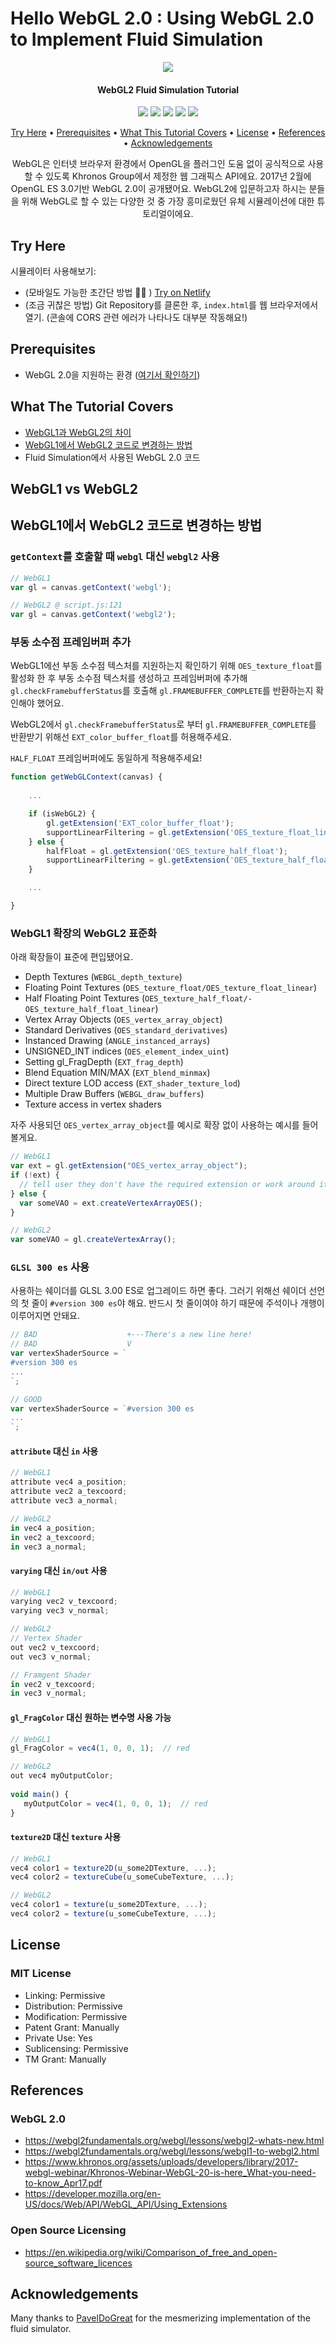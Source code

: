 # Hello WebGL 2.0 : Using WebGL 2.0 to Implement Fluid Simulation

<div align="center">
    <img src="./assets/screenshot.jpg"></img>
    <h4 align="center">WebGL2 Fluid Simulation Tutorial</h4>
    <p align="center">
        <img src="http://img.shields.io/badge/-WebGL2-990000?style=flat&logo=WebGL&link=https://github.com/htcrefactor/WebGL-Fluid-Simulation"/>
        <img src="http://img.shields.io/badge/-HTML-E34F26?style=flat&logo=HTML5&link=https://github.com/htcrefactor/WebGL-Fluid-Simulation"/>
        <img src="http://img.shields.io/badge/-CSS3-1572B6?style=flat&logo=CSS3&link=https://github.com/htcrefactor/WebGL-Fluid-Simulation"/>
        <img src="http://img.shields.io/badge/-JavaScript-F7DF1E?style=flat&logo=JavaScript&link=https://github.com/htcrefactor/WebGL-Fluid-Simulation"/>
        <img src="http://img.shields.io/badge/-Netlify-00C7B7?style=flat&logo=Netlify&link=https://webgl2-fluid-simulation.netlify.app"/>
    </p>
    <p align="center">
        <a href="#try-here">Try Here</a> • 
        <a href="#prerequisites">Prerequisites</a> • 
        <a href="#what-this-tutorial-covers">What This Tutorial Covers</a> •   
        <a href="#license">License</a> • 
        <a href="#references">References</a> • 
        <a href="#acknowledgements">Acknowledgements</a>
    </p>
    WebGL은 인터넷 브라우저 환경에서 OpenGL을 플러그인 도움 없이 공식적으로 사용할 수 있도록 Khronos Group에서 제정한 웹 그래픽스 API에요.
    2017년 2월에 OpenGL ES 3.0기반 WebGL 2.0이 공개됐어요.
    WebGL2에 입문하고자 하시는 분들을 위해 WebGL로 할 수 있는 다양한 것 중 가장 흥미로웠던 유체 시뮬레이션에 대한 튜토리얼이에요.
</div>

## Try Here
시뮬레이터 사용해보기:
- (모바일도 가능한 초간단 방법 👍🏻 ) [Try on Netlify](https://webgl2-fluid-simulation.netlify.app)
- (조금 귀찮은 방법) Git Repository를 클론한 후, `index.html`를 웹 브라우저에서 열기. (콘솔에 CORS 관련 에러가 나타나도 대부분 작동해요!)

## Prerequisites
- WebGL 2.0을 지원하는 환경 ([여기서 확인하기](http://get.webgl.org/))

## What The Tutorial Covers
- [WebGL1과 WebGL2의 차이](##WebGL1과-WebGL2의-차이)
- [WebGL1에서 WebGL2 코드로 변경하는 방법](https://github.com/htcrefactor/WebGL-Fluid-Simulation/tree/master#webgl1%EC%97%90%EC%84%9C-webgl2-%EC%BD%94%EB%93%9C%EB%A1%9C-%EB%B3%80%EA%B2%BD%ED%95%98%EB%8A%94-%EB%B0%A9%EB%B2%95)
- Fluid Simulation에서 사용된 WebGL 2.0 코드

## WebGL1 vs WebGL2


## WebGL1에서 WebGL2 코드로 변경하는 방법
### `getContext`를 호출할 때 `webgl` 대신 `webgl2` 사용
```javascript
// WebGL1
var gl = canvas.getContext('webgl');

// WebGL2 @ script.js:121
var gl = canvas.getContext('webgl2');
```

### 부동 소수점 프레임버퍼 추가
WebGL1에선 부동 소수점 텍스처를 지원하는지 확인하기 위해 `OES_texture_float`를 활성화 한 후 부동 소수점 텍스처를 생성하고 프레임버퍼에 추가해 `gl.checkFramebufferStatus`를 호출해 `gl.FRAMEBUFFER_COMPLETE`를 반환하는지 확인해야 했어요.

WebGL2에서 `gl.checkFramebufferStatus`로 부터 `gl.FRAMEBUFFER_COMPLETE`를 반환받기 위해선 `EXT_color_buffer_float`를 허용해주세요.

`HALF_FLOAT` 프레임버퍼에도 동일하게 적용해주세요!

```javascript
function getWebGLContext(canvas) {
    
    ...

    if (isWebGL2) {
        gl.getExtension('EXT_color_buffer_float');
        supportLinearFiltering = gl.getExtension('OES_texture_float_linear');
    } else {
        halfFloat = gl.getExtension('OES_texture_half_float');
        supportLinearFiltering = gl.getExtension('OES_texture_half_float_linear');
    }

    ...

}
```

### WebGL1 확장의 WebGL2 표준화
아래 확장들이 표준에 편입됐어요.
- Depth Textures (`WEBGL_depth_texture`)
- Floating Point Textures (`OES_texture_float/OES_texture_float_linear`)
- Half Floating Point Textures (`OES_texture_half_float/- OES_texture_half_float_linear`)
- Vertex Array Objects (`OES_vertex_array_object`)
- Standard Derivatives (`OES_standard_derivatives`)
- Instanced Drawing (`ANGLE_instanced_arrays`)
- UNSIGNED_INT indices (`OES_element_index_uint`)
- Setting gl_FragDepth (`EXT_frag_depth`)
- Blend Equation MIN/MAX (`EXT_blend_minmax`)
- Direct texture LOD access (`EXT_shader_texture_lod`)
- Multiple Draw Buffers (`WEBGL_draw_buffers`)
- Texture access in vertex shaders

자주 사용되던 `OES_vertex_array_object`를 예시로 확장 없이 사용하는 예시를 들어볼게요.
```javascript
// WebGL1
var ext = gl.getExtension("OES_vertex_array_object");
if (!ext) {
  // tell user they don't have the required extension or work around it
} else {
  var someVAO = ext.createVertexArrayOES();
}

// WebGL2
var someVAO = gl.createVertexArray();
```

### `GLSL 300 es` 사용
사용하는 쉐이더를 GLSL 3.00 ES로 업그레이드 하면 좋다. 그러기 위해선 쉐이더 선언의 첫 줄이 `#version 300 es`야 해요. 반드시 첫 줄이여야 하기 때문에 주석이나 개행이 이루어지면 안돼요.

```javascript
// BAD                    +---There's a new line here!
// BAD                    V
var vertexShaderSource = `
#version 300 es
...
`;

// GOOD
var vertexShaderSource = `#version 300 es
...
`;
```

#### `attribute` 대신 `in` 사용
```javascript
// WebGL1
attribute vec4 a_position;
attribute vec2 a_texcoord;
attribute vec3 a_normal;

// WebGL2 
in vec4 a_position;
in vec2 a_texcoord;
in vec3 a_normal;
```

#### `varying` 대신 `in/out` 사용
```javascript
// WebGL1
varying vec2 v_texcoord;
varying vec3 v_normal;

// WebGL2 
// Vertex Shader
out vec2 v_texcoord;
out vec3 v_normal;

// Framgent Shader
in vec2 v_texcoord;
in vec3 v_normal;
```

#### `gl_FragColor` 대신 원하는 변수명 사용 가능
```javascript
// WebGL1
gl_FragColor = vec4(1, 0, 0, 1);  // red

// WebGL2
out vec4 myOutputColor;
 
void main() {
   myOutputColor = vec4(1, 0, 0, 1);  // red
}
```

#### `texture2D` 대신 `texture` 사용
```javascript
// WebGL1
vec4 color1 = texture2D(u_some2DTexture, ...);
vec4 color2 = textureCube(u_someCubeTexture, ...);

// WebGL2
vec4 color1 = texture(u_some2DTexture, ...);
vec4 color2 = texture(u_someCubeTexture, ...);
```

## License
### MIT License
- Linking: Permissive
- Distribution: Permissive
- Modification: Permissive
- Patent Grant: Manually
- Private Use: Yes
- Sublicensing: Permissive
- TM Grant: Manually

## References
### WebGL 2.0
- https://webgl2fundamentals.org/webgl/lessons/webgl2-whats-new.html
- https://webgl2fundamentals.org/webgl/lessons/webgl1-to-webgl2.html
- https://www.khronos.org/assets/uploads/developers/library/2017-webgl-webinar/Khronos-Webinar-WebGL-20-is-here_What-you-need-to-know_Apr17.pdf
- https://developer.mozilla.org/en-US/docs/Web/API/WebGL_API/Using_Extensions

### Open Source Licensing
- https://en.wikipedia.org/wiki/Comparison_of_free_and_open-source_software_licences

## Acknowledgements
Many thanks to [PavelDoGreat](https://github.com/PavelDoGreat/WebGL-Fluid-Simulation) for the mesmerizing implementation of the fluid simulator.
